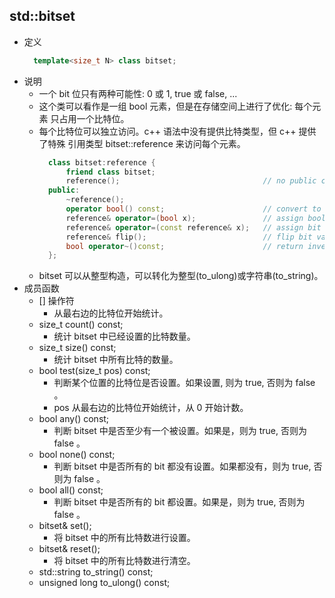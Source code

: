 
## std::bitset
- 定义
  ```c++
    template<size_t N> class bitset;
  ```
- 说明
    + 一个 bit 位只有两种可能性: 0 或 1, true 或 false, ...
    + 这个类可以看作是一组 bool 元素，但是在存储空间上进行了优化: 每个元素
      只占用一个比特位。
    + 每个比特位可以独立访问。c++ 语法中没有提供比特类型，但 c++ 提供了特殊
      引用类型 bitset::reference 来访问每个元素。
      ```c++
        class bitset:reference {
            friend class bitset;
            reference();                                // no public constructor
        public:
            ~reference();
            operator bool() const;                      // convert to bool
            reference& operator=(bool x);               // assign bool
            reference& operator=(const reference& x);   // assign bit
            reference& flip();                          // flip bit value
            bool operator~()const;                      // return inverse value
        };
      ```
    + bitset 可以从整型构造，可以转化为整型(to_ulong)或字符串(to_string)。
- 成员函数
    + [] 操作符
        + 从最右边的比特位开始统计。
    + size_t count() const;
        + 统计 bitset 中已经设置的比特数量。
    + size_t size() const;
        + 统计 bitset 中所有比特的数量。
    + bool test(size_t pos) const;
        + 判断某个位置的比特位是否设置。如果设置, 则为 true, 否则为 false 。
        + pos 从最右边的比特位开始统计，从 0 开始计数。
    + bool any() const;
        + 判断 bitset 中是否至少有一个被设置。如果是，则为 true, 否则为 false 。
    + bool none() const;
        + 判断 bitset 中是否所有的 bit 都没有设置。如果都没有，则为 true, 
          否则为 false 。
    + bool all() const;
        + 判断 bitset 中是否所有的 bit 都设置。如果是，则为 true, 否则为 false 。
    + bitset& set();
        + 将 bitset 中的所有比特数进行设置。
    + bitset& reset();
        + 将 bitset 中的所有比特数进行清空。
    + std::string to_string() const;
    + unsigned long to_ulong() const;